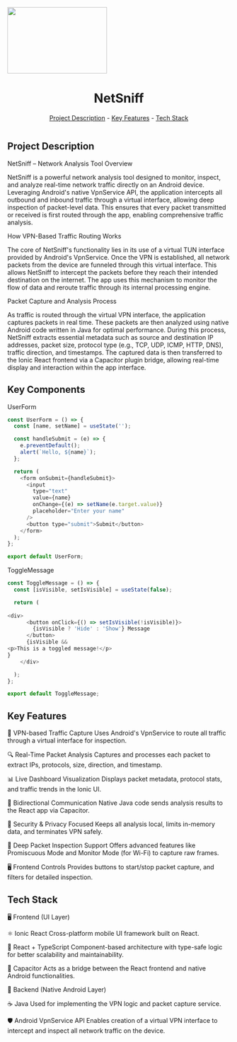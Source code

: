 <img src="https://upload.wikimedia.org/wikipedia/commons/thumb/0/09/YouTube_full-color_icon_%282017%29.svg/512px-YouTube_full-color_icon_%282017%29.svg.png" alt="" align="center" width="225" height="150"><h1 align="center">NetSniff</h1>
<p align="center"><a href="#project-description">Project Description</a> - <a href="#key-features">Key Features</a> - <a href="#technology-stack">Tech Stack</a></p>

<img src="https://repolaunch.vercel.app/assets/img/yt.webp" alt="" align="center" width="auto" height="auto">

## Project Description

NetSniff – Network Analysis Tool Overview

NetSniff is a powerful network analysis tool designed to monitor, inspect, and analyze real-time network traffic directly on an Android device. Leveraging Android's native VpnService API, the application intercepts all outbound and inbound traffic through a virtual interface, allowing deep inspection of packet-level data. This ensures that every packet transmitted or received is first routed through the app, enabling comprehensive traffic analysis.

How VPN-Based Traffic Routing Works

The core of NetSniff's functionality lies in its use of a virtual TUN interface provided by Android's VpnService. Once the VPN is established, all network packets from the device are funneled through this virtual interface. This allows NetSniff to intercept the packets before they reach their intended destination on the internet. The app uses this mechanism to monitor the flow of data and reroute traffic through its internal processing engine.

Packet Capture and Analysis Process

As traffic is routed through the virtual VPN interface, the application captures packets in real time. These packets are then analyzed using native Android code written in Java for optimal performance. During this process, NetSniff extracts essential metadata such as source and destination IP addresses, packet size, protocol type (e.g., TCP, UDP, ICMP, HTTP, DNS), traffic direction, and timestamps. The captured data is then transferred to the Ionic React frontend via a Capacitor plugin bridge, allowing real-time display and interaction within the app interface.

## Key Components

UserForm

```javascript
const UserForm = () => {
  const [name, setName] = useState('');

  const handleSubmit = (e) => {
    e.preventDefault();
    alert(`Hello, ${name}`);
  };

  return (
    <form onSubmit={handleSubmit}>
      <input
        type="text"
        value={name}
        onChange={(e) => setName(e.target.value)}
        placeholder="Enter your name"
      />
      <button type="submit">Submit</button>
    </form>
  );
};

export default UserForm;

```

  
ToggleMessage

```javascript
const ToggleMessage = () => {
  const [isVisible, setIsVisible] = useState(false);

  return (
    
<div>
      <button onClick={() => setIsVisible(!isVisible)}>
        {isVisible ? 'Hide' : 'Show'} Message
      </button>
      {isVisible && 
<p>This is a toggled message!</p>
}
    </div>

  );
};

export default ToggleMessage;

```

## Key Features

📡 VPN-based Traffic Capture Uses Android's VpnService to route all traffic through a virtual interface for inspection.

🔍 Real-Time Packet Analysis Captures and processes each packet to extract IPs, protocols, size, direction, and timestamp.

📊 Live Dashboard Visualization Displays packet metadata, protocol stats, and traffic trends in the Ionic UI.

🔁 Bidirectional Communication Native Java code sends analysis results to the React app via Capacitor.

🔐 Security & Privacy Focused Keeps all analysis local, limits in-memory data, and terminates VPN safely.

🧠 Deep Packet Inspection Support Offers advanced features like Promiscuous Mode and Monitor Mode (for Wi-Fi) to capture raw frames.

🖥️ Frontend Controls Provides buttons to start/stop packet capture, and filters for detailed inspection.

## Tech Stack

🖥️ Frontend (UI Layer)

⚛️ Ionic React Cross-platform mobile UI framework built on React.

🧩 React + TypeScript Component-based architecture with type-safe logic for better scalability and maintainability.

🔌 Capacitor Acts as a bridge between the React frontend and native Android functionalities.

🔧 Backend (Native Android Layer)

☕ Java Used for implementing the VPN logic and packet capture service.

🛡️ Android VpnService API Enables creation of a virtual VPN interface to intercept and inspect all network traffic on the device.
